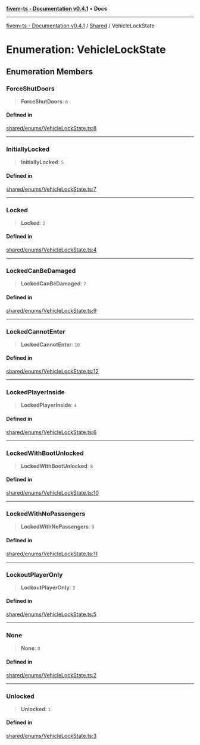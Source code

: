 [**fivem-ts - Documentation v0.4.1**](../../../README.md) • **Docs**

***

[fivem-ts - Documentation v0.4.1](../../../README.md) / [Shared](../README.md) / VehicleLockState

# Enumeration: VehicleLockState

## Enumeration Members

### ForceShutDoors

> **ForceShutDoors**: `6`

#### Defined in

[shared/enums/VehicleLockState.ts:8](https://github.com/Purpose-Dev/fivem-ts/blob/main/src/shared/enums/VehicleLockState.ts#L8)

***

### InitiallyLocked

> **InitiallyLocked**: `5`

#### Defined in

[shared/enums/VehicleLockState.ts:7](https://github.com/Purpose-Dev/fivem-ts/blob/main/src/shared/enums/VehicleLockState.ts#L7)

***

### Locked

> **Locked**: `2`

#### Defined in

[shared/enums/VehicleLockState.ts:4](https://github.com/Purpose-Dev/fivem-ts/blob/main/src/shared/enums/VehicleLockState.ts#L4)

***

### LockedCanBeDamaged

> **LockedCanBeDamaged**: `7`

#### Defined in

[shared/enums/VehicleLockState.ts:9](https://github.com/Purpose-Dev/fivem-ts/blob/main/src/shared/enums/VehicleLockState.ts#L9)

***

### LockedCannotEnter

> **LockedCannotEnter**: `10`

#### Defined in

[shared/enums/VehicleLockState.ts:12](https://github.com/Purpose-Dev/fivem-ts/blob/main/src/shared/enums/VehicleLockState.ts#L12)

***

### LockedPlayerInside

> **LockedPlayerInside**: `4`

#### Defined in

[shared/enums/VehicleLockState.ts:6](https://github.com/Purpose-Dev/fivem-ts/blob/main/src/shared/enums/VehicleLockState.ts#L6)

***

### LockedWithBootUnlocked

> **LockedWithBootUnlocked**: `8`

#### Defined in

[shared/enums/VehicleLockState.ts:10](https://github.com/Purpose-Dev/fivem-ts/blob/main/src/shared/enums/VehicleLockState.ts#L10)

***

### LockedWithNoPassengers

> **LockedWithNoPassengers**: `9`

#### Defined in

[shared/enums/VehicleLockState.ts:11](https://github.com/Purpose-Dev/fivem-ts/blob/main/src/shared/enums/VehicleLockState.ts#L11)

***

### LockoutPlayerOnly

> **LockoutPlayerOnly**: `3`

#### Defined in

[shared/enums/VehicleLockState.ts:5](https://github.com/Purpose-Dev/fivem-ts/blob/main/src/shared/enums/VehicleLockState.ts#L5)

***

### None

> **None**: `0`

#### Defined in

[shared/enums/VehicleLockState.ts:2](https://github.com/Purpose-Dev/fivem-ts/blob/main/src/shared/enums/VehicleLockState.ts#L2)

***

### Unlocked

> **Unlocked**: `1`

#### Defined in

[shared/enums/VehicleLockState.ts:3](https://github.com/Purpose-Dev/fivem-ts/blob/main/src/shared/enums/VehicleLockState.ts#L3)
